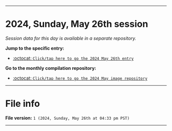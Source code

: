 
***

# 2024, Sunday, May 26th session

_Session data for this day is available in a separate repository._

**Jump to the specific entry:**

- [:octocat: `Click/tap here to go the 2024 May 26th entry`](https://github.com/seanpm2001/SeansLifeArchive_Images_ModernSmurfsVillage_Y2024_V5/tree/SeansLifeArchive_ModernSmurfsVillage_Y2024_V5_Main-dev/2024/05_May/26/)

**Go to the monthly compilation repository:**

- [:octocat: `Click/tap here to go the 2024 May image repository`](https://github.com/seanpm2001/SeansLifeArchive_Images_ModernSmurfsVillage_Y2024_V5/)

***

# File info

**File version:** `1 (2024, Sunday, May 26th at 04:33 pm PST)`

***
